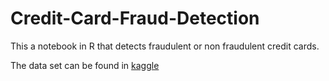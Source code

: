 # Credit-Card-Fraud-Detection

This a notebook in R that detects fraudulent or non fraudulent credit cards.

The data set can be found in [kaggle](https://www.kaggle.com/mlg-ulb/creditcardfraud)
